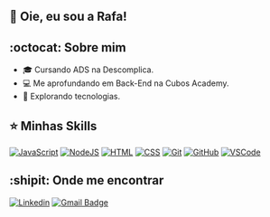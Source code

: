 ## 💜 Oie, eu sou a Rafa! 

## :octocat: Sobre mim

- 🎓 Cursando ADS na Descomplica.
- 💻 Me aprofundando em Back-End na Cubos Academy.
- 🚀 Explorando tecnologias.

## ⭐ Minhas Skills

[![JavaScript](https://skillicons.dev/icons?i=js&theme=light)](https://skillicons.dev)
[![NodeJS](https://skillicons.dev/icons?i=nodejs&theme=light)](https://skillicons.dev)
[![HTML](https://skillicons.dev/icons?i=html&theme=light)](https://skillicons.dev)
[![CSS](https://skillicons.dev/icons?i=css&theme=light)](https://skillicons.dev)
[![Git](https://skillicons.dev/icons?i=git&theme=light)](https://skillicons.dev)
[![GitHub](https://skillicons.dev/icons?i=github&theme=light)](https://skillicons.dev)
[![VSCode](https://skillicons.dev/icons?i=vscode&theme=light)](https://skillicons.dev)

## :shipit: Onde me encontrar

[![Linkedin](https://img.shields.io/badge/-rafaellatrevizan-blue?style=flat-square&logo=Linkedin&logoColor=white&link=https://www.linkedin.com/in/rafaellatrevizan/)](https://www.linkedin.com/in/rafaellatrevizan/)
[![Gmail Badge](https://img.shields.io/badge/-rafaella_trevizan@hotmail.com-006bed?style=flat-square&logo=Gmail&logoColor=white&link=mailto:rafaella_trevizan@hotmail.com)](mailto:rafaella_trevizan@hotmail.com)
